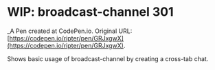 # WIP: broadcast-channel 301 
 _A Pen created at CodePen.io. Original URL: [https://codepen.io/ripter/pen/GRJxgwX](https://codepen.io/ripter/pen/GRJxgwX).

 Shows basic usage of broadcast-channel by creating a cross-tab chat.
